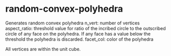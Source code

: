 # random-convex-polyhedra
Generates random convex polyhedra
n_vert: number of vertices
aspect_ratio: threshold value for ratio of the incribed circle to the outscribed circle of any face on the polyhedra. If any face has a value below the threshold the polyhedra is discarded.
facet_col: color of the polyhedra

All vertices are within the unit cube. 
